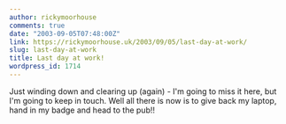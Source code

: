 ```yaml
---
author: rickymoorhouse
comments: true
date: "2003-09-05T07:48:00Z"
link: https://rickymoorhouse.uk/2003/09/05/last-day-at-work/
slug: last-day-at-work
title: Last day at work!
wordpress_id: 1714
---
```


Just winding down and clearing up (again) - I'm going to miss it here, but I'm going to keep in touch. Well all there is now is to give back my laptop, hand in my badge and head to the pub!!
